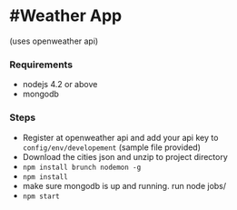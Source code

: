 #Weather App
===================

(uses openweather api)

### Requirements

- nodejs 4.2 or above
- mongodb

### Steps
- Register at openweather api and add your api key to `config/env/developement` (sample file provided)
- Download the cities json and unzip to project directory
- `npm install brunch nodemon -g`
- `npm install`
- make sure mongodb is up and running. run node jobs/<filename>
- `npm start`
